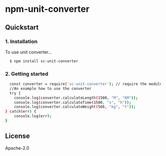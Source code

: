 # npm-unit-converter

## Quickstart
### 1. Installation
To use unit converter...

```bash
  $ npm install sc-unit-converter
```
### 2. Getting started
```bash
  const converter = require('sc-unit-converter'); // require the module
  //An example how to use the converter
  try {
    console.log(converter.calculateLength(1500, "M", "KM"));
    console.log(converter.calculateTime(1500, "s", "h"));
    console.log(converter.calculateWeight(566, "kg", "t"));
} catch(err) {
    console.log(err);
}
```

## License

Apache-2.0

